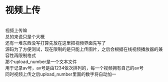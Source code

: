 <h1>视频上传</h1><br>
视频上传嘛<br>
总的来说只是个大概<br>
还有一堆东西没写打算先放在这里把视频界面先写了<br>
源码为了方便测试，现在限制的是只能上传图片，之后会根据在线视频播放器的兼容性再限制格式<br>
那个upload_number是一个文本文件<br>
用于记录av号，av号是由1234依次排列的，每一个视频拥有自己的av号<br>
同时视频上传之后upload_number里面的数字将自动加一<br>
